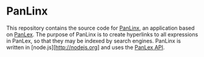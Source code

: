 PanLinx
=======

This repository contains the source code for [PanLinx](http://panlex.org/panlinx/), an application based on [PanLex](http://panlex.org). The purpose of PanLinx is to create hyperlinks to all expressions in PanLex, so that they may be indexed by search engines. PanLinx is written in [node.js][http://nodejs.org] and uses the [PanLex API](http://dev.panlex.org/api/).